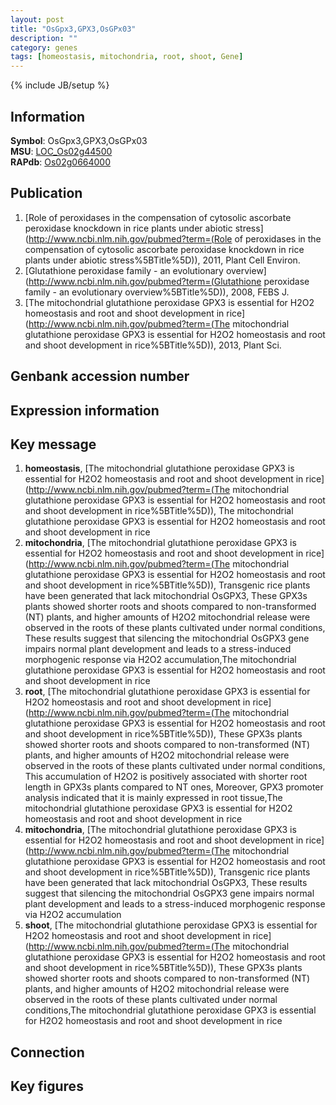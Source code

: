 ```yaml
---
layout: post
title: "OsGpx3,GPX3,OsGPx03"
description: ""
category: genes
tags: [homeostasis, mitochondria, root, shoot, Gene]
---
```

{% include JB/setup %}

## Information
__Symbol__: OsGpx3,GPX3,OsGPx03  
__MSU__: [LOC_Os02g44500](http://rice.plantbiology.msu.edu/cgi-bin/ORF_infopage.cgi?orf=LOC_Os02g44500)  
__RAPdb__: [Os02g0664000](http://rapdb.dna.affrc.go.jp/viewer/gbrowse_details/irgsp1?name=Os02g0664000)  

## Publication
1. [Role of peroxidases in the compensation of cytosolic ascorbate peroxidase knockdown in rice plants under abiotic stress](http://www.ncbi.nlm.nih.gov/pubmed?term=(Role of peroxidases in the compensation of cytosolic ascorbate peroxidase knockdown in rice plants under abiotic stress%5BTitle%5D)), 2011, Plant Cell Environ.
2. [Glutathione peroxidase family - an evolutionary overview](http://www.ncbi.nlm.nih.gov/pubmed?term=(Glutathione peroxidase family - an evolutionary overview%5BTitle%5D)), 2008, FEBS J.
3. [The mitochondrial glutathione peroxidase GPX3 is essential for H2O2 homeostasis and root and shoot development in rice](http://www.ncbi.nlm.nih.gov/pubmed?term=(The mitochondrial glutathione peroxidase GPX3 is essential for H2O2 homeostasis and root and shoot development in rice%5BTitle%5D)), 2013, Plant Sci.

## Genbank accession number

## Expression information

## Key message
1. __homeostasis__, [The mitochondrial glutathione peroxidase GPX3 is essential for H2O2 homeostasis and root and shoot development in rice](http://www.ncbi.nlm.nih.gov/pubmed?term=(The mitochondrial glutathione peroxidase GPX3 is essential for H2O2 homeostasis and root and shoot development in rice%5BTitle%5D)), The mitochondrial glutathione peroxidase GPX3 is essential for H2O2 homeostasis and root and shoot development in rice
2. __mitochondria__, [The mitochondrial glutathione peroxidase GPX3 is essential for H2O2 homeostasis and root and shoot development in rice](http://www.ncbi.nlm.nih.gov/pubmed?term=(The mitochondrial glutathione peroxidase GPX3 is essential for H2O2 homeostasis and root and shoot development in rice%5BTitle%5D)),  Transgenic rice plants have been generated that lack mitochondrial OsGPX3, These GPX3s plants showed shorter roots and shoots compared to non-transformed (NT) plants, and higher amounts of H2O2 mitochondrial release were observed in the roots of these plants cultivated under normal conditions, These results suggest that silencing the mitochondrial OsGPX3 gene impairs normal plant development and leads to a stress-induced morphogenic response via H2O2 accumulation,The mitochondrial glutathione peroxidase GPX3 is essential for H2O2 homeostasis and root and shoot development in rice
3. __root__, [The mitochondrial glutathione peroxidase GPX3 is essential for H2O2 homeostasis and root and shoot development in rice](http://www.ncbi.nlm.nih.gov/pubmed?term=(The mitochondrial glutathione peroxidase GPX3 is essential for H2O2 homeostasis and root and shoot development in rice%5BTitle%5D)),  These GPX3s plants showed shorter roots and shoots compared to non-transformed (NT) plants, and higher amounts of H2O2 mitochondrial release were observed in the roots of these plants cultivated under normal conditions, This accumulation of H2O2 is positively associated with shorter root length in GPX3s plants compared to NT ones, Moreover, GPX3 promoter analysis indicated that it is mainly expressed in root tissue,The mitochondrial glutathione peroxidase GPX3 is essential for H2O2 homeostasis and root and shoot development in rice
4. __mitochondria__, [The mitochondrial glutathione peroxidase GPX3 is essential for H2O2 homeostasis and root and shoot development in rice](http://www.ncbi.nlm.nih.gov/pubmed?term=(The mitochondrial glutathione peroxidase GPX3 is essential for H2O2 homeostasis and root and shoot development in rice%5BTitle%5D)),  Transgenic rice plants have been generated that lack mitochondrial OsGPX3, These results suggest that silencing the mitochondrial OsGPX3 gene impairs normal plant development and leads to a stress-induced morphogenic response via H2O2 accumulation
5. __shoot__, [The mitochondrial glutathione peroxidase GPX3 is essential for H2O2 homeostasis and root and shoot development in rice](http://www.ncbi.nlm.nih.gov/pubmed?term=(The mitochondrial glutathione peroxidase GPX3 is essential for H2O2 homeostasis and root and shoot development in rice%5BTitle%5D)),  These GPX3s plants showed shorter roots and shoots compared to non-transformed (NT) plants, and higher amounts of H2O2 mitochondrial release were observed in the roots of these plants cultivated under normal conditions,The mitochondrial glutathione peroxidase GPX3 is essential for H2O2 homeostasis and root and shoot development in rice

## Connection

## Key figures


